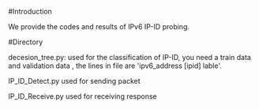 #Introduction

  We provide the codes and results of IPv6 IP-ID probing.

#Directory

  decesion_tree.py: used for the classification of IP-ID, you need a train data and validation data , the lines in file are 'ipv6_address [ipid] lable'.

  IP_ID_Detect.py used for sending packet

  IP_ID_Receive.py used for receiving response
